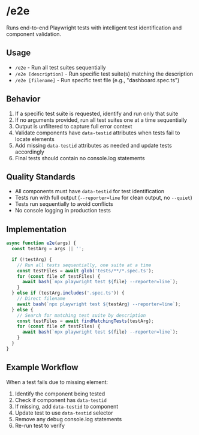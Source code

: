 # /e2e

Runs end-to-end Playwright tests with intelligent test identification and component validation.

## Usage

- `/e2e` - Run all test suites sequentially
- `/e2e [description]` - Run specific test suite(s) matching the description
- `/e2e [filename]` - Run specific test file (e.g., "dashboard.spec.ts")

## Behavior

1. If a specific test suite is requested, identify and run only that suite
2. If no arguments provided, run all test suites one at a time sequentially
3. Output is unfiltered to capture full error context
4. Validate components have `data-testid` attributes when tests fail to locate elements
5. Add missing `data-testid` attributes as needed and update tests accordingly
6. Final tests should contain no console.log statements

## Quality Standards

- All components must have `data-testid` for test identification
- Tests run with full output (`--reporter=line` for clean output, no `--quiet`)
- Tests run sequentially to avoid conflicts
- No console logging in production tests

## Implementation

```javascript
async function e2e(args) {
  const testArg = args || '';

  if (!testArg) {
    // Run all tests sequentially, one suite at a time
    const testFiles = await glob('tests/**/*.spec.ts');
    for (const file of testFiles) {
      await bash(`npx playwright test ${file} --reporter=line`);
    }
  } else if (testArg.includes('.spec.ts')) {
    // Direct filename
    await bash(`npx playwright test ${testArg} --reporter=line`);
  } else {
    // Search for matching test suite by description
    const testFiles = await findMatchingTests(testArg);
    for (const file of testFiles) {
      await bash(`npx playwright test ${file} --reporter=line`);
    }
  }
}
```

## Example Workflow

When a test fails due to missing element:
1. Identify the component being tested
2. Check if component has `data-testid`
3. If missing, add `data-testid` to component
4. Update test to use `data-testid` selector
5. Remove any debug console.log statements
6. Re-run test to verify
